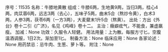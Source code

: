 序号：11535
名称：牛膝地黄散
组成：牛膝6两，生地黄9两，当归3两，桂心4两，肉苁蓉6两，远志3两（去心），五味子5两，曲末5合（熬炒令黄），白术3两，人参3两，茯苓6两（一方3两），大麦糵末1升5合（熬黄）。
出处：方出《外台》卷十二引《广济》，名见《鸡峰》卷十二。
主治：癥癖痃气，不能食，兼虚羸瘦。
加减：None
功效：久服令人轻健。
用法用量：上为散。每服方寸匕，空腹温酒调服，1日2次。渐加至1匕。
制备方法：None
临床应用：None
各家论述：None
用药禁忌：忌牛肉、生葱、萝卜等。
附注：None
